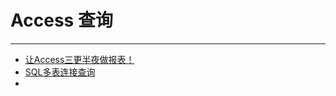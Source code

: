 # Access 查询
---
- [让Access三更半夜做报表！](http://blog.sina.com.cn/s/blog_6bfd96b80102w8ee.html)
- [SQL多表连接查询](http://www.dedecms.com/knowledge/data-base/sql-server/2012/0709/2872.html)
- 
